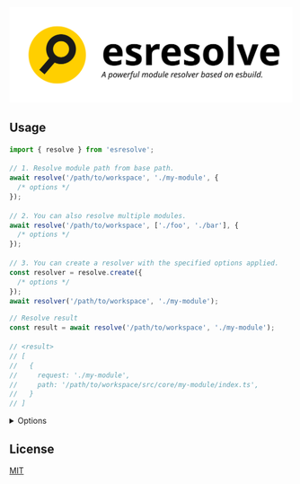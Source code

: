 <p align="center">
  <picture>
    <source media="(prefers-color-scheme: dark)" srcset="./images/logo-dark.svg">
    <source media="(prefers-color-scheme: light)" srcset="./images/logo-light.svg">
    <img alt="esresolve: A powerful module resolver based on esbuild" src="./images/logo-light.svg">
  </picture>
</p>

## Usage

```ts
import { resolve } from 'esresolve';

// 1. Resolve module path from base path.
await resolve('/path/to/workspace', './my-module', {
  /* options */
});

// 2. You can also resolve multiple modules.
await resolve('/path/to/workspace', ['./foo', './bar'], {
  /* options */
});

// 3. You can create a resolver with the specified options applied.
const resolver = resolve.create({
  /* options */
});
await resolver('/path/to/workspace', './my-module');
```

```ts
// Resolve result
const result = await resolve('/path/to/workspace', './my-module');

// <result>
// [
//   {
//     request: './my-module',
//     path: '/path/to/workspace/src/core/my-module/index.ts',
//   }
// ]
```

<details>

  <summary>Options</summary>

```ts
interface ResolveOptions {
  /**
   * Specify the working directory path.
   *
   * Defaults to `current workspace path`.
   *
   * Documentation: https://esbuild.github.io/api/#working-directory
   */
  root?: string;
  /**
   * File extension of the modules to resolve.
   *
   * Defaults to `['.tsx', '.ts', '.jsx', '.js', '.css', '.json']`.
   *
   * Documentation: https://esbuild.github.io/api/#resolve-extensions
   */
  extensions?: BuildOptions['resolveExtensions'];
  /**
   * Controls how the exports field in package.json is interpreted.
   *
   * Documentation: https://esbuild.github.io/api/#conditions
   */
  conditionNames?: BuildOptions['conditions'];
  /**
   * Specify the field name to reference in package.json when importing the file.
   *
   * Documentation: https://esbuild.github.io/api/#main-fields
   */
  mainFields?: BuildOptions['mainFields'];
  /**
   * Configuration for aliasing a specified module to replace it with another module.
   *
   * Documentation: https://esbuild.github.io/api/#alias
   */
  alias?: BuildOptions['alias'];
  /**
   * Path to the `tsconfig.json` file to reference during resolution.
   *
   * Documentation: https://esbuild.github.io/api/#tsconfig
   */
  tsconfig?: BuildOptions['tsconfig'];
  /**
   * Stringified content of the `tsconfig.json` to reference during resolution.
   *
   * Documentation: https://esbuild.github.io/api/#tsconfig-raw
   */
  tsconfigRaw?: BuildOptions['tsconfigRaw'];
}
```

</details>

## License

[MIT](./LICENSE)
